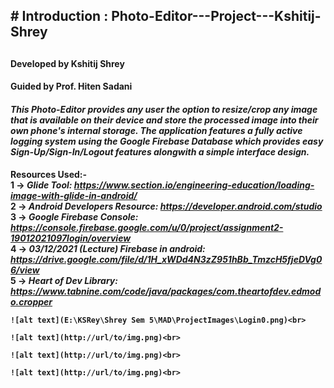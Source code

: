 <H2># Introduction : Photo-Editor---Project---Kshitij-Shrey<H2>
  
  <h4>Developed by Kshitij Shrey</h4>
  <h4>Guided by Prof. Hiten Sadani</h4>

<h4><b><i>This Photo-Editor provides any user the option to resize/crop any image that is available on their
device and store the processed image into their own phone's internal storage. The application features
a fully active logging system using the Google Firebase Database which provides easy Sign-Up/Sign-In/Logout
features alongwith a simple interface design.</b></i></h4>
  
  <b>Resources Used:-<b><br>
    1 -> <i><b>Glide Tool:</b> https://www.section.io/engineering-education/loading-image-with-glide-in-android/</i><br>
    2 -> <i><b>Android Developers Resource:</b> https://developer.android.com/studio</i><br>
    3 -> <i><b>Google Firebase Console:</b> https://console.firebase.google.com/u/0/project/assignment2-19012021097login/overview</i><br>
    4 -> <i><b>03/12/2021 (Lecture) Firebase in android:</b> https://drive.google.com/file/d/1H_xWDd4N3zZ951hBb_TmzcH5fjeDVg06/view</i><br>
    5 -> <i><b>Heart of Dev Library:</b> https://www.tabnine.com/code/java/packages/com.theartofdev.edmodo.cropper</i><br>
    
    ![alt text](E:\KSRey\Shrey Sem 5\MAD\ProjectImages\Login0.png)<br>
    
    ![alt text](http://url/to/img.png)<br>
    
    ![alt text](http://url/to/img.png)<br>
   
    ![alt text](http://url/to/img.png)<br>
